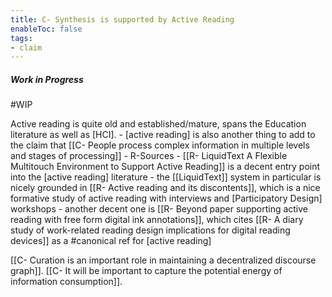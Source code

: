 ```yaml
---
title: C- Synthesis is supported by Active Reading
enableToc: false
tags:
- claim
---
```

##### Work in Progress
#WIP

Active reading is quite old and established/mature, spans the Education literature as well as [HCI].
        - [active reading] is also another thing to add to the claim that [[C- People process complex information in multiple levels and stages of processing]]
    - R-Sources
        - [[R- LiquidText A Flexible Multitouch Environment to Support Active Reading]] is a decent entry point into the [active reading] literature
            - the [[LiquidText]] system in particular is nicely grounded in [[R- Active reading and its discontents]], which is a nice formative study of active reading with interviews and [Participatory Design] workshops
        - another decent one is [[R- Beyond paper supporting active reading with free form digital ink annotations]], which cites [[R- A diary study of work-related reading design implications for digital reading devices]] as a #canonical ref for [active reading]


[[C- Curation is an important role in maintaining a decentralized discourse graph]]. [[C- It will be important to capture the potential energy of information consumption]].

